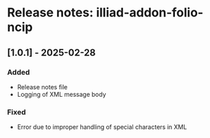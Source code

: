 # Release notes: illiad-addon-folio-ncip

## [1.0.1] - 2025-02-28

### Added
- Release notes file
- Logging of XML message body

### Fixed
- Error due to improper handling of special characters in XML
